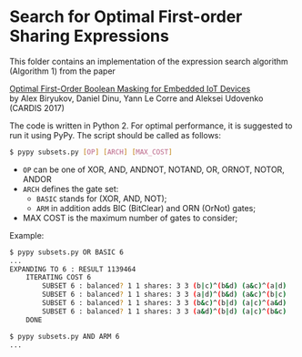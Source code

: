 # Search for Optimal First-order Sharing Expressions

This folder contains an implementation of the expression search algorithm (Algorithm 1) from the paper

[Optimal First-Order Boolean Masking for Embedded IoT Devices](https://link.springer.com/chapter/10.1007/978-3-319-75208-2_2) \
by Alex Biryukov, Daniel Dinu, Yann Le Corre and Aleksei Udovenko (CARDIS 2017)

The code is written in Python 2. For optimal performance, it is suggested to run it using PyPy. The script should be called as follows:

```bash
$ pypy subsets.py [OP] [ARCH] [MAX_COST]
```

- `OP` can be one of XOR, AND, ANDNOT, NOTAND, OR, ORNOT, NOTOR, ANDOR
- `ARCH` defines the gate set:
    - `BASIC`  stands for (XOR, AND, NOT);
    - `ARM` in addition adds BIC (BitClear) and ORN (OrNot) gates;
- MAX COST is the maximum number of gates to consider;

Example:
``` bash
$ pypy subsets.py OR BASIC 6
...
EXPANDING TO 6 : RESULT 1139464
    ITERATING COST 6
        SUBSET 6 : balanced? 1 1 shares: 3 3 (b|c)^(b&d) (a&c)^(a|d)
        SUBSET 6 : balanced? 1 1 shares: 3 3 (a|d)^(b&d) (a&c)^(b|c)
        SUBSET 6 : balanced? 1 1 shares: 3 3 (b&c)^(b|d) (a|c)^(a&d)
        SUBSET 6 : balanced? 1 1 shares: 3 3 (a&d)^(b|d) (a|c)^(b&c)
    DONE

$ pypy subsets.py AND ARM 6
...

```
